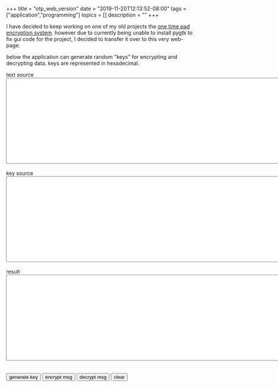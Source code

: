 +++
title = "otp_web_version"
date = "2019-11-20T12:13:52-08:00"
tags = ["application","programming"]
topics = []
description = ""
+++

I have decided to keep working on one of my old projects the [one time pad encryption 
system](/cgi-bin/fossil.cgi/otp_crypt/).   however due to currently being unable to install 
pygtk to fix gui code for the project, I decided to transfer it over to this very web-page.

<!-- more --> 

below the application can generate random "keys" for encrypting and decrypting data. 
keys are represented in hexadecimal.
 
<script defer src="js/otp_crypt_web.js"></script>
<div id="application">
	<label>text source</label><br />
	<textarea id="msg" class="appInput"	cols="150" rows="15"></textarea>
	<br />
	<br />
	<label>key source</label><br />
	<textarea id="key" class="appInput" cols="150" rows="15"></textarea>
	<br />
	<br />
	<label>result</label><br>
	<textarea id="results" class="appInput" cols="150" rows="15" readonly></textarea><br>
	<br />
	<br />
	<button id="gen">generate key</button>
	<button id="encrypt">encrypt msg</button>
	<button id="decrypt">decrypt msg</button>
	<button id="clear">clear</button>
</div>